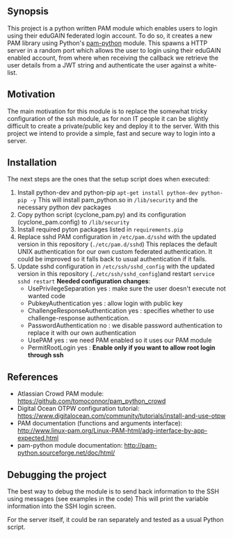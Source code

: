 ## Synopsis

This project is a python written PAM module which enables users to login using their eduGAIN federated login account.
To do so, it creates a new PAM library using Python's [pam-python](http://pam-python.sourceforge.net/) module.
This spawns a HTTP server in a random port which allows the user to login using their eduGAIN enabled account, from where
when receiving the callback we retrieve the user details from a JWT string and authenticate the user against a white-list.

## Motivation

The main motivation for this module is to replace the somewhat tricky configuration of the ssh module, as for non IT people
it can be slightly difficult to create a private/public key and deploy it to the server. With this project we intend to 
provide a simple, fast and secure way to login into a server.

## Installation

The next steps are the ones that the setup script does when executed:

1. Install python-dev and python-pip
`apt-get install python-dev python-pip -y`
This will install pam_python.so in `/lib/security` and the necessary python dev packages
2. Copy python script (cyclone_pam.py) and its configuration (cyclone_pam.config) to `/lib/security`
3. Install required pyton packages listed in `requirements.pip` 
4. Replace sshd PAM configuration in `/etc/pam.d/sshd` with the updated version in this repository (`./etc/pam.d/sshd`)
This replaces the default UNIX authentication for our own custom federated authentication.
It could be improved so it falls back to usual authentication if it fails.
5. Update sshd configuration in `/etc/ssh/sshd_config` with the updated version in this repository (`./etc/ssh/sshd_config`)and restart `service sshd restart`
**Needed configuration changes**:
    * UsePrivilegeSeparation yes : make sure the user doesn't execute not wanted code
    * PubkeyAuthentication yes : allow login with public key
    * ChallengeResponseAuthentication yes : specifies whether to use challenge-response authentication.
    * PasswordAuthentication no : we disable password authentication to replace it with our own authentication
    * UsePAM yes : we need PAM enabled so it uses our PAM module
    * PermitRootLogin yes : **Enable only if you want to allow root login through ssh**



## References

* Atlassian Crowd PAM module: https://github.com/tomoconnor/pam_python_crowd
* Digital Ocean OTPW configuration tutorial: https://www.digitalocean.com/community/tutorials/install-and-use-otpw
* PAM documentation (functions and arguments interface): http://www.linux-pam.org/Linux-PAM-html/adg-interface-by-app-expected.html 
* pam-python module documentation: http://pam-python.sourceforge.net/doc/html/

## Debugging the project

The best way to debug the module is to send back information to the SSH using messages (see examples in the code)
This will print the variable information into the SSH login screen.

For the server itself, it could be ran separately and tested as a usual Python script.
